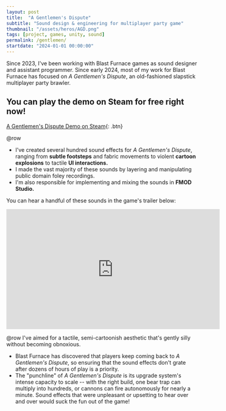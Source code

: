 ```yaml
---
layout: post
title:  "A Gentlemen's Dispute"
subtitle: "Sound design & engineering for multiplayer party game"
thumbnail: "/assets/heros/AGD.png"
tags: [project, games, unity, sound]
permalink: /gentlemen/
startdate: "2024-01-01 00:00:00"
---
```


Since 2023, I've been working with Blast Furnace games as sound designer and assistant programmer. Since early 2024, most of my work for Blast Furnace has focused on *A Gentlemen's Dispute*, an old-fashioned slapstick multiplayer party brawler.

## You can play the demo on Steam for free right now!
[A Gentlemen's Dispute Demo on Steam](https://store.steampowered.com/app/3106770/A_Gentlemens_Dispute_Demo/?curator_clanid=45112300){: .btn}

@row
- I've created several hundred sound effects for *A Gentlemen's Dispute*, ranging from **subtle footsteps** and fabric movements to violent **cartoon explosions** to tactile **UI interactions.** 
- I made the vast majority of these sounds by layering and manipulating public domain foley recordings. 
- I'm also responsible for implementing and mixing the sounds in **FMOD Studio.** 

You can hear a handful of these sounds in the game's trailer below:

<iframe width="560" height="315" src="https://www.youtube.com/embed/CdZH2_940uc?si=_4F5qB7aQ-7njkg4" title="YouTube video player" frameborder="0" allow="accelerometer; autoplay; clipboard-write; encrypted-media; gyroscope; picture-in-picture; web-share" referrerpolicy="strict-origin-when-cross-origin" allowfullscreen></iframe>

@row
I've aimed for a tactile, semi-cartoonish aesthetic that's gently silly without becoming obnoxious.
- Blast Furnace has discovered that players keep coming back to *A Gentlemen's Dispute*, so ensuring that the sound effects don't grate after dozens of hours of play is a priority.
- The "punchline" of *A Gentlemen's Dispute* is its upgrade system's intense capacity to scale -- with the right build, one bear trap can multiply into hundreds, or cannons can fire autonomously for nearly a minute. Sound effects that were unpleasant or upsetting to hear over and over would suck the fun out of the game!
